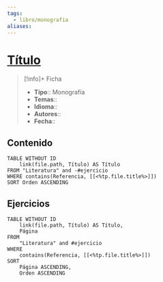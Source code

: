 ```yaml
---
tags:
  - libro/monografia
aliases:
---
```

# [Título]()

>[!info]+ Ficha
>- **Tipo**:: Monografía
>- **Temas**::
>- **Idioma**::
>- **Autores**::
>- **Fecha**::

## Contenido
```dataview
TABLE WITHOUT ID
    link(file.path, Título) AS Título
FROM "Literatura" and -#ejercicio
WHERE contains(Referencia, [[<%tp.file.title%>]])
SORT Orden ASCENDING
```

## Ejercicios
```dataview
TABLE WITHOUT ID
    link(file.path, Título) AS Título,
    Página
FROM
    "Literatura" and #ejercicio
WHERE
    contains(Referencia, [[<%tp.file.title%>]])
SORT
    Página ASCENDING,
    Orden ASCENDING
```
